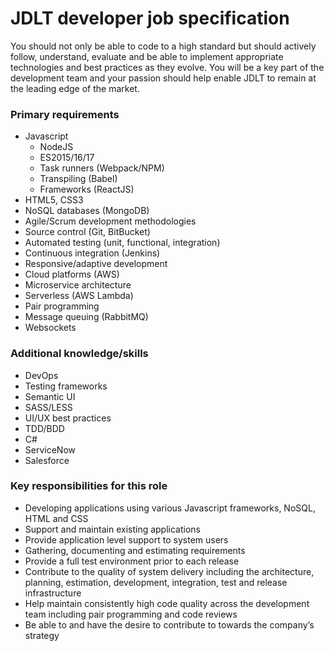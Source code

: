 # JDLT developer job specification

You should not only be able to code to a high standard but should actively follow, understand, evaluate and be able to implement appropriate technologies and best practices as they evolve. You will be a key part of the development team and your passion should help enable JDLT to remain at the leading edge of the market.

### Primary requirements
* Javascript
  * NodeJS
  * ES2015/16/17
  * Task runners (Webpack/NPM)
  * Transpiling (Babel)
  * Frameworks (ReactJS)
* HTML5, CSS3
* NoSQL databases (MongoDB)
* Agile/Scrum development methodologies
* Source control (Git, BitBucket)
* Automated testing (unit, functional, integration)
* Continuous integration (Jenkins)
* Responsive/adaptive development
* Cloud platforms (AWS)
* Microservice architecture
* Serverless (AWS Lambda)
* Pair programming
* Message queuing (RabbitMQ)
* Websockets

### Additional knowledge/skills
* DevOps
* Testing frameworks
* Semantic UI
* SASS/LESS
* UI/UX best practices
* TDD/BDD
* C#
* ServiceNow
* Salesforce

### Key responsibilities for this role
* Developing applications using various Javascript frameworks, NoSQL, HTML and CSS
* Support and maintain existing applications
* Provide application level support to system users
* Gathering, documenting and estimating requirements
* Provide a full test environment prior to each release
* Contribute to the quality of system delivery including the architecture, planning, estimation, development, integration, test and release infrastructure
* Help maintain consistently high code quality across the development team including pair programming and code reviews
* Be able to and have the desire to contribute to towards the company’s strategy

